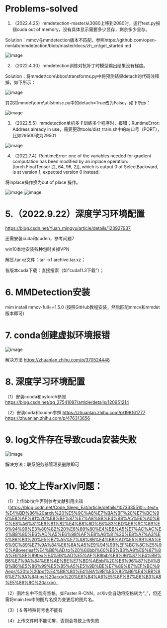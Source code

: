 # Problems-solved

1. （2022.4.25）mmdetection-master从3080上移到2080时，运行test.py报错cuda out of memory，没有具体显示需要多少显存，剩余多少显存。

Solution：mmcv与mmdetection版本不匹配，参照https://github.com/open-mmlab/mmdetection/blob/master/docs/zh_cn/get_started.md

![image](https://github.com/JiaweiLian/Problems-solved/blob/main/mmcv%E4%B8%8Emmdet%E7%89%88%E6%9C%AC%E5%AF%B9%E7%85%A7.png)

2. （2022.4.30）mmdetection训练对抗补丁时模型输出结果没有梯度。

Solution：将mmdet\core\bbox\transforms.py中将预测结果detach的代码注释掉，如下所示：

![image](https://github.com/JiaweiLian/Problems-solved/blob/main/transform.png)

其次将mmdet\core\utils\misc.py中的detach=True改为False，如下所示：

![image](https://github.com/JiaweiLian/Problems-solved/blob/main/misc.png)

3. （2022.5.5）mmdetection单机多卡训练多个程序时，报错：RuntimeError: Address already in use，需要更改tools/dist_train.sh中的端口号（PORT），比如29500改为29501

![image](https://github.com/JiaweiLian/Problems-solved/blob/main/dist_train.png)

4. （2022.7.4）RuntimeError: one of the variables needed for gradient computation has been modified by an inplace operation: [torch.FloatTensor [2, 64, 96, 2]], which is output 0 of SelectBackward, is at version 1; expected version 0 instead.

将inplace操作换为out of place 操作。

![image](https://github.com/JiaweiLian/Problems-solved/blob/main/inplace%20-%20%E5%89%AF%E6%9C%AC.png)
![image](https://github.com/JiaweiLian/Problems-solved/blob/main/out_of_place%20-%20%E5%89%AF%E6%9C%AC.png)

# 5.（2022.9.22）深度学习环境配置

https://blog.csdn.net/Yuan_mingyu/article/details/123927937

还需安装cuda和cudnn，参考问题7

win10本地安装各种包时关掉VPN

 解压.tar.xz文件：tar -xf archive.tar.xz；
 
 各版本cuda下载：直接搜索（如“cuda11.3下载”）；
 
# 6. MMDetection安装
 
 mim install mmcv-full==1.5.0 (按照GitHub教程安装，然后匹配mmcv和mmdet版本即可)
 
# 7. conda创建虚拟环境报错
  
![image](https://github.com/JiaweiLian/Problems-solved/blob/main/conda%E5%88%9B%E5%BB%BA%E8%99%9A%E6%8B%9F%E7%8E%AF%E5%A2%83%E6%8A%A5%E9%94%99.jpg)

解决方法 https://zhuanlan.zhihu.com/p/370524448

# 8. 深度学习环境配置

（1）安装conda和pytorch参照 https://blog.csdn.net/qq_37541097/article/details/120951214

（2）安装cuda和cudnn参照 https://zhuanlan.zhihu.com/p/198161777  https://zhuanlan.zhihu.com/p/476313656

# 9. log文件存在导致cuda安装失败

![image](https://github.com/JiaweiLian/Problems-solved/blob/main/log%E6%96%87%E4%BB%B6%E5%AD%98%E5%9C%A8%E5%AF%BC%E8%87%B4cuda%E5%AE%89%E8%A3%85%E5%A4%B1%E8%B4%A5.jpg)

解决方法：联系服务器管理员删除即可

# 10. 论文上传arXiv问题：

（1）上传bbl文件否则参考文献引用出错（https://blog.csdn.net/Code_Sleep_Eat/article/details/107333551#:~:text=%E4%BD%86%20arxiv%20%E5%9C%A8%E7%BA%BF%20%E7%BC%96%E8%AF%91%20%E8%BF%87%E7%A8%8B%E4%B8%A5%E6%A0%BC%E8%A6%81%E6%B1%82%E4%B8%8D%E8%83%BD%E6%9C%89%E9%94%99%E3%80%82%20%E6%89%80%E4%BB%A5%E7%AC%AC%E4%B8%80%E6%AD%A5%E6%98%AF%E8%A6%81%20%E8%A7%A3%E5%86%B3%20%E5%B7%A5%E7%A8%8B%E4%B8%AD%E5%9B%BA%E6%9C%89%E7%9A%84%E6%8A%A5%E9%94%99%EF%BC%8C%E5%9C%A8overleaf%E4%B8%AD,to%20%60bbl%60%E6%B3%A8%E9%87%8A%E6%8E%89tex%E4%B8%AD%E5%AF%B9bib%E6%96%87%E4%BB%B6%E7%9A%84%E8%AE%BE%E7%BD%AEbbl%20%E6%96%87%E4%BB%B6%E5%86%99%E5%85%A5%E5%9B%BE%E7%89%87%EF%BC%9Aeps%20to%20pdf%E4%B8%80%E4%BA%9B%E5%85%B6%E4%BB%96%E7%9A%84tips%20arxiv%20%E8%B4%A6%E5%8F%B7%E6%B3%A8%E5%86%8C%20arxiv）

（2）图片名中不能有空格，如Faster R-CNN，arXiv会自动将空格转为“_”，但还需将main.tex中的图片名换为变更后的图片名。

（3）( & 等特殊符号也不能有

（4）上传文件时不能切屏，否则会导致上传失败
